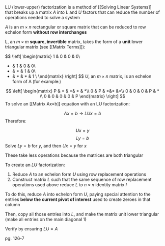 LU (lower-upper) factorization is a method of [[Solving Linear Systems]] that breaks up a matrix $A$ into $L$ and $U$ factors that can reduce the number of operations needed to solve a system

$A$ is an $m \times n$ rectangular or square matrix that can be reduced to row echelon form **without row interchanges**

L, an $m \times m$ **square, invertible** matrix, takes the form of a **unit** lower triangular matrix (see [[Matrix Terms]]):

$$
\left[
\begin{matrix}
1 & 0 & 0 & 0\\
* & 1 & 0 & 0\\
* & * & 1 & 0\\
* & * & * & 1 \\
\end{matrix}
\right]
$$
$U$, an $m \times n$  matrix, is an echelon form of A (for example:)

$$
\left[
\begin{matrix}
P & * & *& * & *\\
0 & P & *&* &*\\
0 & 0 & 0 & P & * \\
0 & 0 & 0 & 0 & P
\end{matrix}
\right]
$$
To solve an [[Matrix Ax=b]] equation with an LU factorization:

$$Ax = b \rightarrow LUx=b$$
Therefore:

$$Ux = y$$
$$Ly= b$$
Solve $Ly = b$ for $y$, and then $Ux = y$ for $x$

These take less operations because the matrices are both triangular

To create an $LU$ factorization:

1. Reduce $A$ to an echelon form $U$ using row replacement operations
2. Construct matrix $L$ such that the same sequence of row replacement operations used above reduce $L$ to $n \times n$ identity matrix $I$

To do this, reduce $A$ into echelon form $U$, paying special attention to the entries **below the current pivot of interest** used to create zeroes in that column

Then, copy all those entries into $L$, and make the matrix unit lower triangular (make all entries on the main diagonal 1)

Verify by ensuring $LU=A$

pg. 126-7